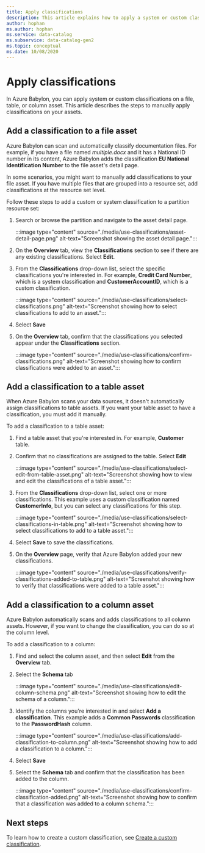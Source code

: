 ```yaml
---
title: Apply classifications
description: This article explains how to apply a system or custom classification in any asset.
author: hophan
ms.author: hophan
ms.service: data-catalog
ms.subservice: data-catalog-gen2
ms.topic: conceptual
ms.date: 10/08/2020
---
```


# Apply classifications

In Azure Babylon, you can apply system or custom classifications on a file, table, or column asset. This article describes the steps to manually apply classifications on your assets.

## Add a classification to a file asset

Azure Babylon can scan and automatically classify documentation files. For example, if you have a file named *multiple.docx* and it has a National ID number in its content, Azure Babylon adds the classification **EU National Identification Number** to the file asset's detail page.

In some scenarios, you might want to manually add classifications to your file asset. If you have multiple files that are grouped into a resource set, add classifications at the resource set level.

Follow these steps to add a custom or system classification to a partition resource set:

1. Search or browse the partition and navigate to the asset detail page.

    :::image type="content" source="./media/use-classifications/asset-detail-page.png" alt-text="Screenshot showing the asset detail page.":::

1. On the **Overview** tab, view the **Classifications** section to see if there are any existing classifications. Select **Edit**.

1. From the **Classifications** drop-down list, select the specific classifications you're interested in. For example, **Credit Card Number**, which is a system classification and **CustomerAccountID**, which is a custom classification.

    :::image type="content" source="./media/use-classifications/select-classifications.png" alt-text="Screenshot showing how to select classifications to add to an asset.":::

1. Select **Save**

1. On the **Overview** tab, confirm that the classifications you selected appear under the **Classifications** section.

    :::image type="content" source="./media/use-classifications/confirm-classifications.png" alt-text="Screenshot showing how to confirm classifications were added to an asset.":::

## Add a classification to a table asset

When Azure Babylon scans your data sources, it doesn't automatically assign classifications to table assets. If you want your table asset to have a classification, you must add it manually.

To add a classification to a table asset:

1. Find a table asset that you're interested in. For example, **Customer** table.

1. Confirm that no classifications are assigned to the table. Select **Edit**

    :::image type="content" source="./media/use-classifications/select-edit-from-table-asset.png" alt-text="Screenshot showing how to view and edit the classifications of a table asset.":::

1. From the **Classifications** drop-down list, select one or more classifications. This example uses a custom classification named **CustomerInfo**, but you can select any classifications for this step.

    :::image type="content" source="./media/use-classifications/select-classifications-in-table.png" alt-text="Screenshot showing how to select classifications to add to a table asset.":::

1. Select **Save** to save the classifications.

1. On the **Overview** page, verify that Azure Babylon added your new classifications.

    :::image type="content" source="./media/use-classifications/verify-classifications-added-to-table.png" alt-text="Screenshot showing how to verify that classifications were added to a table asset.":::

## Add a classification to a column asset

Azure Babylon automatically scans and adds classifications to all column assets. However, if you want to change the classification, you can do so at the column level.

To add a classification to a column:

1. Find and select the column asset, and then select **Edit** from the **Overview** tab.

1. Select the **Schema** tab

    :::image type="content" source="./media/use-classifications/edit-column-schema.png" alt-text="Screenshot showing how to edit the schema of a column.":::

1. Identify the columns you're interested in and select **Add a classification**. This example adds a **Common Passwords** classification to the **PasswordHash** column.

    :::image type="content" source="./media/use-classifications/add-classification-to-column.png" alt-text="Screenshot showing how to add a classification to a column.":::

1. Select **Save**

1. Select the **Schema** tab and confirm that the classification has been added to the column.

    :::image type="content" source="./media/use-classifications/confirm-classification-added.png" alt-text="Screenshot showing how to confirm that a classification was added to a column schema.":::

## Next steps

To learn how to create a custom classification, see [Create a custom classification](create-a-custom-classification.md).
